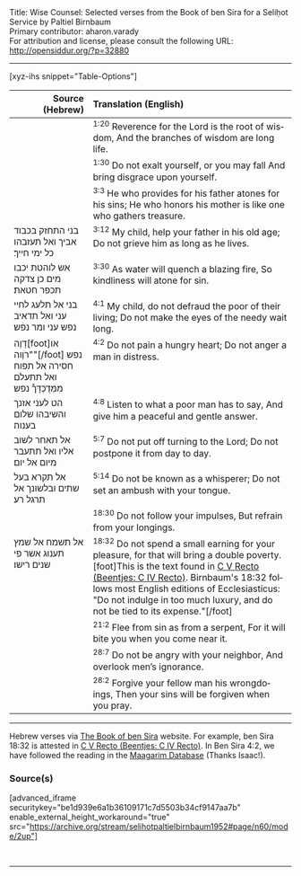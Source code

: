 <html>
<head></head>
<body>
Title: Wise Counsel: Selected verses from the Book of ben Sira for a Seliḥot Service by Paltiel Birnbaum<br />
Primary contributor: aharon.varady<br />
For attribution and license, please consult the following URL: <a href="http://opensiddur.org/?p=32880">http://opensiddur.org/?p=32880</a>
<p />
<hr />

[xyz-ihs snippet="Table-Options"]<table style="margin-left: auto; margin-right: auto;" class="draggable">
<thead><tr><th id="x" style="text-align: right;">Source (Hebrew)</th><th style="text-align: left;">Translation (English)</th></tr></thead>
<tbody>
<tr><td style="vertical-align:top;">
<div class="liturgy" lang="he">

</span></div></td>
 
<td style="vertical-align:top;">
<div class="english" lang="en">
<sup>1:20</sup>&nbsp;Reverence for the Lord is the root of wisdom, 
And the branches of wisdom are long life. 
</div></td></tr>


<tr><td style="vertical-align:top;">
<div class="liturgy" lang="he">

</span></div></td>
 
<td style="vertical-align:top;">
<div class="english" lang="en">
<sup>1:30</sup>&nbsp;Do not exalt yourself, or you may fall 
And bring disgrace upon yourself. 
</div></td></tr>


<tr><td style="vertical-align:top;">
<div class="liturgy" lang="he">

</span></div></td>
 
<td style="vertical-align:top;">
<div class="english" lang="en">
<sup>3:3</sup>&nbsp;He who provides for his father atones for his sins; 
He who honors his mother is like one who gathers treasure. 
</div></td></tr>


<tr><td style="vertical-align:top;">
<div class="liturgy" lang="he">
בני התחזק בכבוד אביך 
ואל תעזבהו כל ימי חייך׃
</span></div></td>
 
<td style="vertical-align:top;">
<div class="english" lang="en">
<sup>3:12</sup>&nbsp;My child, help your father in his old age; 
Do not grieve him as long as he lives. 
</div></td></tr>


<tr><td style="vertical-align:top;">
<div class="liturgy" lang="he">
אש לוהטת יכבו מים 
כן צדקה תכפר חטאת׃
</span></div></td>
 
<td style="vertical-align:top;">
<div class="english" lang="en">
<sup>3:30</sup>&nbsp;As water will quench a blazing fire, 
So kindliness will atone for sin. 
</div></td></tr>


<tr><td style="vertical-align:top;">
<div class="liturgy" lang="he">
בני אל תלעג לחיי עני 
ואל תדאיב נפש עני ומר נפׄש׃
</span></div></td>
 
<td style="vertical-align:top;">
<div class="english" lang="en">
<sup>4:1</sup>&nbsp;My child, do not defraud the poor of their living; 
Do not make the eyes of the needy wait long. 
</div></td></tr>


<tr><td style="vertical-align:top;">
<div class="liturgy" lang="he">
דָוֶה[foot]או "רֹוֶוה"[/foot] נפש חסירה אל תפוח 
ואל תתעלם מִמְּדֻכְדָּך֯ נפש׃
</span></div></td>
 
<td style="vertical-align:top;">
<div class="english" lang="en">
<sup>4:2</sup>&nbsp;Do not pain a hungry heart; 
Do not anger a man in distress. 
</div></td></tr>


<tr><td style="vertical-align:top;">
<div class="liturgy" lang="he">
הט לעני אזנך 
והשיבהו שלום בענוה׃
</span></div></td>
 
<td style="vertical-align:top;">
<div class="english" lang="en">
<sup>4:8</sup>&nbsp;Listen to what a poor man has to say, 
And give him a peaceful and gentle answer. 
</div></td></tr>


<tr><td style="vertical-align:top;">
<div class="liturgy" lang="he">
אל תאחר לשוב אליו 
ואל תתעבר מיום אל יום׃ 
</span></div></td>
 
<td style="vertical-align:top;">
<div class="english" lang="en">
<sup>5:7</sup>&nbsp;Do not put off turning to the Lord; 
Do not postpone it from day to day. 
</div></td></tr>


<tr><td style="vertical-align:top;">
<div class="liturgy" lang="he">
אל תקרא בעל שתים 
ובלשונך אל תרגל רע׃ 
</span></div></td>
 
<td style="vertical-align:top;">
<div class="english" lang="en">
<sup>5:14</sup>&nbsp;Do not be known as a whisperer; 
Do not set an ambush with your tongue. 
</div></td></tr>


<tr><td style="vertical-align:top;">
<div class="liturgy" lang="he">

</span></div></td>
 
<td style="vertical-align:top;">
<div class="english" lang="en">
<sup>18:30</sup>&nbsp;Do not follow your impulses, 
But refrain from your longings. 
</div></td></tr>


<tr><td style="vertical-align:top;">
<div class="liturgy" lang="he">
אל תשמח אל שמץ תענוג 
אשר פי שנים רישו׃
</span></div></td>
 
<td style="vertical-align:top;">
<div class="english" lang="en">
<sup>18:32</sup>&nbsp;Do not spend a small earning for your pleasure, 
for that will bring a double poverty.[foot]This is the text found in <a href="https://www.bensira.org/navigator.php?Manuscript=C&PageNum=9">C V Recto (Beentjes: C IV Recto)</a>. Birnbaum's 18:32 follows most English editions of Ecclesiasticus: "Do not indulge in too much luxury, and do not be tied to its expense."[/foot]
</div></td></tr>


<tr><td style="vertical-align:top;">
<div class="liturgy" lang="he">

</span></div></td>
 
<td style="vertical-align:top;">
<div class="english" lang="en">
<sup>21:2</sup>&nbsp;Flee from sin as from a serpent, 
For it will bite you when you come near it. 
</div></td></tr>


<tr><td style="vertical-align:top;">
<div class="liturgy" lang="he">

</span></div></td>
 
<td style="vertical-align:top;">
<div class="english" lang="en">
<sup>28:7</sup>&nbsp;Do not be angry with your neighbor, 
And overlook men’s ignorance. 
</div></td></tr>


<tr><td style="vertical-align:top;">
<div class="liturgy" lang="he">

</span></div></td>
 
<td style="vertical-align:top;">
<div class="english" lang="en">
<sup>28:2</sup>&nbsp;Forgive your fellow man his wrongdoings, 
Then your sins will be forgiven when you pray. 
</div></td></tr>
</tbody></table>

<hr />

Hebrew verses via <a href="https://bensira.org">The Book of ben Sira</a> website. For example, ben Sira 18:32 is attested in <a href="https://www.bensira.org/navigator.php?Manuscript=C&PageNum=9">C V Recto (Beentjes: C IV Recto)</a>. In Ben Sira 4:2, we have followed the reading in the <a href="https://maagarim.hebrew-academy.org.il/Pages/PMain.aspx?koderekh=10875">Maagarim Database</a> (Thanks Isaac!).

<h3>Source(s)</h3>

[advanced_iframe securitykey="be1d939e6a1b36109171c7d5503b34cf9147aa7b" enable_external_height_workaround="true" src="https://archive.org/stream/selihotpaltielbirnbaum1952#page/n60/mode/2up"]

&nbsp;

<hr />

&nbsp;

</body>
</html>